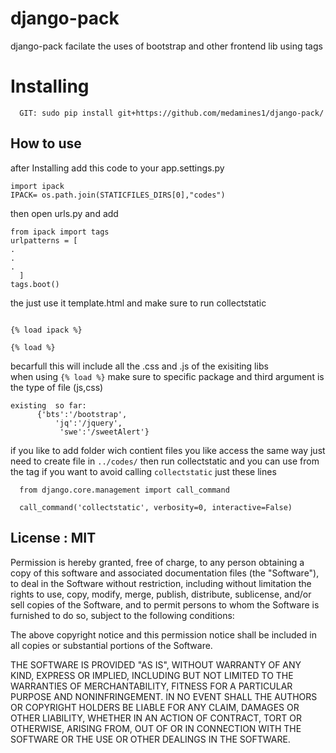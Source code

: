 # django-pack     

django-pack facilate the uses of bootstrap and other frontend lib using tags
# Installing
``` 
  GIT: sudo pip install git+https://github.com/medamines1/django-pack/
```

## How to use
after Installing 
 add this code to your app.settings.py
```
import ipack
IPACK= os.path.join(STATICFILES_DIRS[0],"codes")
```
then open urls.py and add 
```
from ipack import tags
urlpatterns = [
.
.
.
  ]
tags.boot()
```
the just use it template.html and make sure to run collectstatic
```

{% load ipack %}

{% load %} 
```
becarfull this will include all the .css and .js of the exisiting libs <br>
when using ``` {% load %} ```
make sure to specific package and third argument is the type of file (js,css)
```
existing  so far:
      {'bts':'/bootstrap',
	      'jq':'/jquery',
		   'swe':'/sweetAlert'}
```
if you like to add folder wich contient files you like access the same way just need to create file in ```../codes/```
then run collectstatic and you can use from the tag
if you want to avoid calling ```collectstatic``` just these lines 
``` 
  from django.core.management import call_command

  call_command('collectstatic', verbosity=0, interactive=False)
```
## License : MIT


Permission is hereby granted, free of charge, to any person obtaining a copy of this software and associated documentation files (the "Software"), to deal in the Software without restriction, including without limitation the rights to use, copy, modify, merge, publish, distribute, sublicense, and/or sell copies of the Software, and to permit persons to whom the Software is furnished to do so, subject to the following conditions:

The above copyright notice and this permission notice shall be included in all copies or substantial portions of the Software.

THE SOFTWARE IS PROVIDED "AS IS", WITHOUT WARRANTY OF ANY KIND, EXPRESS OR IMPLIED, INCLUDING BUT NOT LIMITED TO THE WARRANTIES OF MERCHANTABILITY, FITNESS FOR A PARTICULAR PURPOSE AND NONINFRINGEMENT. IN NO EVENT SHALL THE AUTHORS OR COPYRIGHT HOLDERS BE LIABLE FOR ANY CLAIM, DAMAGES OR OTHER LIABILITY, WHETHER IN AN ACTION OF CONTRACT, TORT OR OTHERWISE, ARISING FROM, OUT OF OR IN CONNECTION WITH THE SOFTWARE OR THE USE OR OTHER DEALINGS IN THE SOFTWARE.
